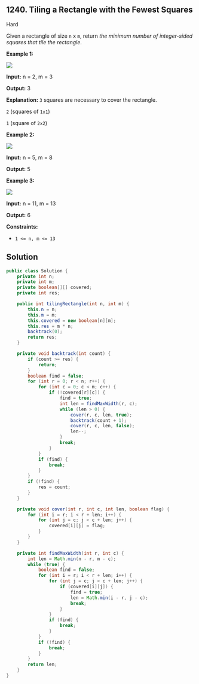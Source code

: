 ## 1240\. Tiling a Rectangle with the Fewest Squares

Hard

Given a rectangle of size `n` x `m`, return _the minimum number of integer-sided squares that tile the rectangle_.

**Example 1:**

![](https://assets.leetcode.com/uploads/2019/10/17/sample_11_1592.png)

**Input:** n = 2, m = 3

**Output:** 3

**Explanation:** `3` squares are necessary to cover the rectangle. 

`2` (squares of `1x1`) 

`1` (square of `2x2`)

**Example 2:**

![](https://assets.leetcode.com/uploads/2019/10/17/sample_22_1592.png)

**Input:** n = 5, m = 8

**Output:** 5

**Example 3:**

![](https://assets.leetcode.com/uploads/2019/10/17/sample_33_1592.png)

**Input:** n = 11, m = 13

**Output:** 6

**Constraints:**

*   `1 <= n, m <= 13`

## Solution

```java
public class Solution {
    private int n;
    private int m;
    private boolean[][] covered;
    private int res;

    public int tilingRectangle(int n, int m) {
        this.n = n;
        this.m = m;
        this.covered = new boolean[n][m];
        this.res = m * n;
        backtrack(0);
        return res;
    }

    private void backtrack(int count) {
        if (count >= res) {
            return;
        }
        boolean find = false;
        for (int r = 0; r < n; r++) {
            for (int c = 0; c < m; c++) {
                if (!covered[r][c]) {
                    find = true;
                    int len = findMaxWidth(r, c);
                    while (len > 0) {
                        cover(r, c, len, true);
                        backtrack(count + 1);
                        cover(r, c, len, false);
                        len--;
                    }
                    break;
                }
            }
            if (find) {
                break;
            }
        }
        if (!find) {
            res = count;
        }
    }

    private void cover(int r, int c, int len, boolean flag) {
        for (int i = r; i < r + len; i++) {
            for (int j = c; j < c + len; j++) {
                covered[i][j] = flag;
            }
        }
    }

    private int findMaxWidth(int r, int c) {
        int len = Math.min(n - r, m - c);
        while (true) {
            boolean find = false;
            for (int i = r; i < r + len; i++) {
                for (int j = c; j < c + len; j++) {
                    if (covered[i][j]) {
                        find = true;
                        len = Math.min(i - r, j - c);
                        break;
                    }
                }
                if (find) {
                    break;
                }
            }
            if (!find) {
                break;
            }
        }
        return len;
    }
}
```